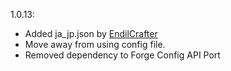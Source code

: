 1.0.13:
- Added ja_jp.json by [EndilCrafter](https://github.com/EndilCrafter)
- Move away from using config file.
- Removed dependency to Forge Config API Port
